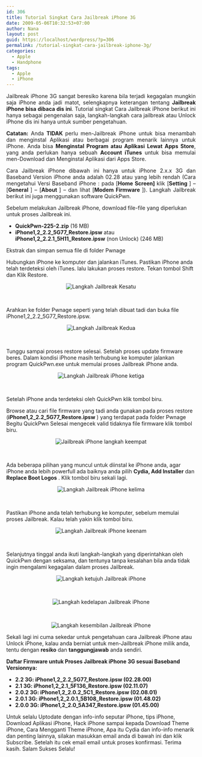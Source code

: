 ```yaml
---
id: 306
title: Tutorial Singkat Cara Jailbreak iPhone 3G
date: 2009-05-06T10:32:53+07:00
author: Nana
layout: post
guid: https://localhost/wordpress/?p=306
permalink: /tutorial-singkat-cara-jailbreak-iphone-3g/
categories:
  - Apple
  - Handphone
tags:
  - Apple
  - iPhone
---
```

<p style="text-align: justify;">
  Jailbreak iPhone 3G sangat beresiko karena bila terjadi kegagalan mungkin saja iPhone anda jadi matot, selengkapnya keterangan tentang <strong>Jailbreak iPhone bisa dibaca dis ini</strong>. Tutorial singkat Cara Jailbreak iPhone berikut ini hanya sebagai pengenalan saja, langkah-langkah cara jailbreak atau Unlock iPhone dis ini hanya untuk sumber pengetahuan.
</p>

<p style="text-align: justify;">
  <strong>Catatan:</strong> Anda <strong>TIDAK </strong>perlu men-Jailbreak iPhone untuk bisa menambah dan menginstal Aplikasi atau berbagai program menarik lainnya untuk iPhone. Anda bisa <strong>Menginstal Program atau Aplikasi Lewat Apps Store</strong>, yang anda perlukan hanya sebuah <strong>Account iTunes</strong> untuk bisa memulai men-Download dan Menginstal Aplikasi dari Apps Store.
</p>

<!--more-->

<p style="text-align: justify;">
  Cara Jailbreak iPhone dibawah ini hanya untuk iPhone 2.x.x 3G dan Baseband Version iPhone anda adalah 02.28 atau yang lebih rendah (Cara mengetahui Versi Baseband iPhone : pada [<strong>Home Screen] </strong> klik [<strong>Setting </strong>] – [<strong>General </strong>] – [<strong>About </strong>] – dan lihat [<strong>Modem Firmware </strong>]). Langkah Jailbreak berikut ini juga menggunakan software QuickPwn.
</p>

Sebelum melakukan Jailbreak iPhone, download file-file yang diperlukan untuk proses Jailbreak ini.

  *  **QuickPwn-225-2.zip** (16 MB)
  * **iPhone1,2\_2.2\_5G77_Restore.ipsw** atau **iPhone1,2\_2.2.1\_5H11_Restore.ipsw** (non Unlock) (246 MB)

Ekstrak dan simpan semua file di folder Pwnage

Hubungkan iPhone ke komputer dan jalankan iTunes. Pastikan iPhone anda telah terdeteksi oleh iTunes. lalu lakukan proses restore. Tekan tombol Shift dan Klik Restore.

<div style="text-align: center">
  <img src="images/stories/2009/pics/jailbreak_iphone1.jpg" border="0" alt="Langkah Jailbreak Kesatu" title="Langkah Jailbreak Kesatu" />
</div>

 

Arahkan ke folder Pwnage seperti yang telah dibuat tadi dan buka file iPhone1,2\_2.2\_5G77_Restore.ipsw.

<div style="text-align: center">
  <img src="images/stories/2009/pics/jailbreak_iphone2.jpg" border="0" alt="Langkah Jailbreak Kedua" title="Langkah Jailbreak Kedua" />
</div>

 

Tunggu sampai proses restore selesai. Setelah proses update firmware beres. Dalam kondisi iPhone masih terhubung ke komputer jalankan program QuickPwn.exe untuk memulai proses Jailbreak iPhone anda.

<div style="text-align: center">
  <img src="images/stories/2009/pics/jailbreak_iphone10.jpg" border="0" alt="Langkah Jailbreak iPhone ketiga" title="Langkah Jailbreak iPhone ketiga" />
</div>

 

Setelah iPhone anda terdeteksi oleh QuickPwn klik tombol biru.

Browse atau cari file firmware yang tadi anda gunakan pada proses restore (**iPhone1,2\_2.2\_5G77_Restore.ipsw** ) yang terdapat pada folder Pwnage Begitu QuickPwn Selesai mengecek valid tidaknya file firmware klik tombol biru.

<div style="text-align: center">
  <img src="images/stories/2009/pics/jailbreak_iphone3.jpg" border="0" alt="Jailbreak iPhone langkah keempat" title="Jailbreak iPhone langkah keempat" />
</div>

 

Ada beberapa pilihan yang muncul untuk diinstal ke iPhone anda, agar iPhone anda lebih powerfull ada baiknya anda pilih **Cydia, Add Installer** dan **Replace Boot Logos** . Klik tombol biru sekali lagi.

<div style="text-align: center">
  <img src="images/stories/2009/pics/jailbreak_iphone5.jpg" border="0" alt="Langkah Jailbreak iPhone kelima" title="Langkah Jailbreak iPhone kelima" />
</div>

 

Pastikan iPhone anda telah terhubung ke komputer, sebelum memulai proses Jailbreak. Kalau telah yakin klik tombol biru.

<div style="text-align: center">
  <img src="images/stories/2009/pics/jailbreak_iphone6.jpg" border="0" alt="Langkah Jailbreak iPhone keenam" title="Langkah Jailbreak iPhone keenam" />
</div>

 

Selanjutnya tinggal anda ikuti langkah-langkah yang diperintahkan oleh QuickPwn dengan seksama, dan tentunya tanpa kesalahan bila anda tidak ingin mengalami kegagalan dalam proses Jailbreak.

<div style="text-align: center">
  <img src="images/stories/2009/pics/jailbreak_iphone7.jpg" border="0" alt="Langkah ketujuh Jailbreak iPhone" title="Langkah ketujuh Jailbreak iPhone" />
</div>

 

<div style="text-align: center">
  <img src="images/stories/2009/pics/jailbreak_iphone8.jpg" border="0" alt="Langkah kedelapan Jailbreak iPhone" title="Langkah kedelapan Jailbreak iPhone" />
</div>

 

<div style="text-align: center">
  <img src="images/stories/2009/pics/jailbreak_iphone9.jpg" border="0" alt="Langkah kesembilan Jailbreak iPhone" title="Langkah kesembilan Jailbreak iPhone" />
</div>

Sekali lagi ini cuma sekedar untuk pengetahuan cara Jailbreak iPhone atau Unlock iPhone, kalau anda berniat untuk men-Jailbreak iPhone milik anda, tentu dengan **resiko** dan **tanggungjawab** anda sendiri.

**Daftar Firmware untuk Proses Jailbreak iPhone 3G sesuai Baseband Versionnya:** 

  * **2.2 3G: iPhone1,2\_2.2\_5G77_Restore.ipsw (02.28.00)** 
  * **2.1 3G: iPhone1,2\_2.1\_5F136_Restore.ipsw (02.11.07)** 
  * **2.0.2 3G: iPhone1,2\_2.0.2\_5C1_Restore.ipsw (02.08.01)** 
  * **2.0.1 3G: iPhone1,2\_2.0.1\_5B108_Restore.ipsw (01.48.02)** 
  * **2.0.0 3G: iPhone1,2\_2.0\_5A347_Restore.ipsw (01.45.00)** 

Untuk selalu Uptodate dengan info-info seputar iPhone, tips iPhone, Download Aplikasi iPhone, Hack iPhone sampai kepada Download Theme iPhone, Cara Mengganti Theme iPhone, Apa itu Cydia dan info-info menarik dan penting lainnya, silakan masukkan email anda di bawah ini dan klik Subscribe. Setelah itu cek email email untuk proses konfirmasi. Terima kasih. Salam Sukses Selalu!